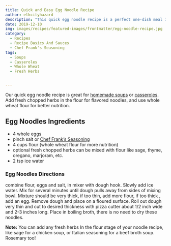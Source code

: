```yaml
---
title: Quick and Easy Egg Noodle Recipe
author: elkcityhazard
description: "This quick egg noodle recipe is a perfect one-dish meal ingredient. It can help a casserole with fresh chopped herbs and whole wheat flour."
date: 2019-12-10
img: images/recipes/featured-images/frontmatter/egg-noodle-recipe.jpg
category:
  - Recipes
  - Recipe Basics And Sauces
  - Chef Frank's Seasoning
tags: 
  - Soups
  - Casseroles
  - Whole Wheat
  - Fresh Herbs


---
```

Our quick egg noodle recipe is great for [homemade soups][1] or [casseroles][2]. Add fresh chopped herbs in the flour for flavored noodles, and use whole wheat flour for better nutrition.

## Egg Noodles Ingredients

  * 4 whole eggs
  * pinch salt or [Chef Frank&#8217;s Seasoning][3]
  * 4 cups flour (whole wheat flour for more nutrition)
  * optional fresh chopped herbs can be mixed with flour like sage, thyme, oregano, marjoram, etc.
  * 2 tsp ice water

### Egg Noodles Directions

combine flour, eggs and salt, in mixer with dough hook. Slowly add ice water. Mix for several minutes until dough pulls away from sides of mixing bowl. Mixture should be very thick, if too thin, add more flour, if too thick , add an egg. Remove dough and place on a floured surface. Roll out dough very thin and cut to desired thickness with pizza cutter about 1/2 inch wide and 2-3 inches long. Place in boiling broth, there is no need to dry these noodles.

**Note:** You can add any fresh herbs In the flour stage of your noodle recipe, like sage for a chicken soup, or Italian seasoning for a beef broth soup. Rosemary too!

 [1]: /wordpress/homemade-soups/
 [2]: /wordpress/casserole-recipes/
 [3]: /wordpress/shop/